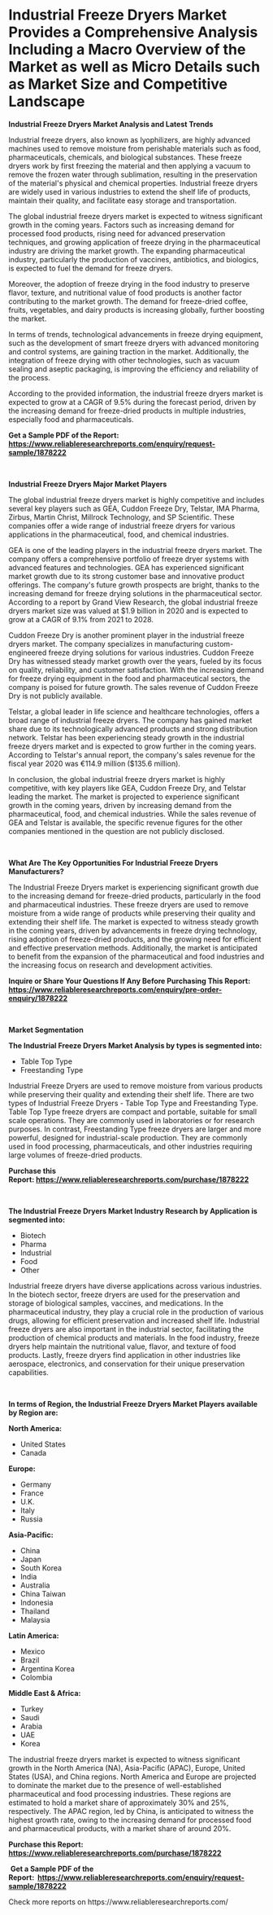 <p><h1>Industrial Freeze Dryers Market Provides a Comprehensive Analysis Including a Macro Overview of the Market as well as Micro Details such as Market Size and Competitive Landscape</h1></p><p><strong>Industrial Freeze Dryers Market Analysis and Latest Trends</strong></p>
<p><p>Industrial freeze dryers, also known as lyophilizers, are highly advanced machines used to remove moisture from perishable materials such as food, pharmaceuticals, chemicals, and biological substances. These freeze dryers work by first freezing the material and then applying a vacuum to remove the frozen water through sublimation, resulting in the preservation of the material's physical and chemical properties. Industrial freeze dryers are widely used in various industries to extend the shelf life of products, maintain their quality, and facilitate easy storage and transportation.</p><p>The global industrial freeze dryers market is expected to witness significant growth in the coming years. Factors such as increasing demand for processed food products, rising need for advanced preservation techniques, and growing application of freeze drying in the pharmaceutical industry are driving the market growth. The expanding pharmaceutical industry, particularly the production of vaccines, antibiotics, and biologics, is expected to fuel the demand for freeze dryers.</p><p>Moreover, the adoption of freeze drying in the food industry to preserve flavor, texture, and nutritional value of food products is another factor contributing to the market growth. The demand for freeze-dried coffee, fruits, vegetables, and dairy products is increasing globally, further boosting the market.</p><p>In terms of trends, technological advancements in freeze drying equipment, such as the development of smart freeze dryers with advanced monitoring and control systems, are gaining traction in the market. Additionally, the integration of freeze drying with other technologies, such as vacuum sealing and aseptic packaging, is improving the efficiency and reliability of the process.</p><p>According to the provided information, the industrial freeze dryers market is expected to grow at a CAGR of 9.5% during the forecast period, driven by the increasing demand for freeze-dried products in multiple industries, especially food and pharmaceuticals.</p></p>
<p><strong>Get a Sample PDF of the Report:&nbsp; <a href="https://www.reliableresearchreports.com/enquiry/request-sample/1878222">https://www.reliableresearchreports.com/enquiry/request-sample/1878222</a></strong></p>
<p>&nbsp;</p>
<p><strong>Industrial Freeze Dryers Major Market Players</strong></p>
<p><p>The global industrial freeze dryers market is highly competitive and includes several key players such as GEA, Cuddon Freeze Dry, Telstar, IMA Pharma, Zirbus, Martin Christ, Millrock Technology, and SP Scientific. These companies offer a wide range of industrial freeze dryers for various applications in the pharmaceutical, food, and chemical industries.</p><p>GEA is one of the leading players in the industrial freeze dryers market. The company offers a comprehensive portfolio of freeze dryer systems with advanced features and technologies. GEA has experienced significant market growth due to its strong customer base and innovative product offerings. The company's future growth prospects are bright, thanks to the increasing demand for freeze drying solutions in the pharmaceutical sector. According to a report by Grand View Research, the global industrial freeze dryers market size was valued at $1.9 billion in 2020 and is expected to grow at a CAGR of 9.1% from 2021 to 2028.</p><p>Cuddon Freeze Dry is another prominent player in the industrial freeze dryers market. The company specializes in manufacturing custom-engineered freeze drying solutions for various industries. Cuddon Freeze Dry has witnessed steady market growth over the years, fueled by its focus on quality, reliability, and customer satisfaction. With the increasing demand for freeze drying equipment in the food and pharmaceutical sectors, the company is poised for future growth. The sales revenue of Cuddon Freeze Dry is not publicly available.</p><p>Telstar, a global leader in life science and healthcare technologies, offers a broad range of industrial freeze dryers. The company has gained market share due to its technologically advanced products and strong distribution network. Telstar has been experiencing steady growth in the industrial freeze dryers market and is expected to grow further in the coming years. According to Telstar's annual report, the company's sales revenue for the fiscal year 2020 was €114.9 million ($135.6 million).</p><p>In conclusion, the global industrial freeze dryers market is highly competitive, with key players like GEA, Cuddon Freeze Dry, and Telstar leading the market. The market is projected to experience significant growth in the coming years, driven by increasing demand from the pharmaceutical, food, and chemical industries. While the sales revenue of GEA and Telstar is available, the specific revenue figures for the other companies mentioned in the question are not publicly disclosed.</p></p>
<p>&nbsp;</p>
<p><strong>What Are The Key Opportunities For Industrial Freeze Dryers Manufacturers?</strong></p>
<p><p>The Industrial Freeze Dryers market is experiencing significant growth due to the increasing demand for freeze-dried products, particularly in the food and pharmaceutical industries. These freeze dryers are used to remove moisture from a wide range of products while preserving their quality and extending their shelf life. The market is expected to witness steady growth in the coming years, driven by advancements in freeze drying technology, rising adoption of freeze-dried products, and the growing need for efficient and effective preservation methods. Additionally, the market is anticipated to benefit from the expansion of the pharmaceutical and food industries and the increasing focus on research and development activities.</p></p>
<p><strong>Inquire or Share Your Questions If Any Before Purchasing This Report: <a href="https://www.reliableresearchreports.com/enquiry/pre-order-enquiry/1878222">https://www.reliableresearchreports.com/enquiry/pre-order-enquiry/1878222</a></strong></p>
<p>&nbsp;</p>
<p><strong>Market Segmentation</strong></p>
<p><strong>The Industrial Freeze Dryers Market Analysis by types is segmented into:</strong></p>
<p><ul><li>Table Top Type</li><li>Freestanding Type</li></ul></p>
<p><p>Industrial Freeze Dryers are used to remove moisture from various products while preserving their quality and extending their shelf life. There are two types of Industrial Freeze Dryers - Table Top Type and Freestanding Type. Table Top Type freeze dryers are compact and portable, suitable for small scale operations. They are commonly used in laboratories or for research purposes. In contrast, Freestanding Type freeze dryers are larger and more powerful, designed for industrial-scale production. They are commonly used in food processing, pharmaceuticals, and other industries requiring large volumes of freeze-dried products.</p></p>
<p><strong>Purchase this Report:&nbsp;<a href="https://www.reliableresearchreports.com/purchase/1878222">https://www.reliableresearchreports.com/purchase/1878222</a></strong></p>
<p>&nbsp;</p>
<p><strong>The Industrial Freeze Dryers Market Industry Research by Application is segmented into:</strong></p>
<p><ul><li>Biotech</li><li>Pharma</li><li>Industrial</li><li>Food</li><li>Other</li></ul></p>
<p><p>Industrial freeze dryers have diverse applications across various industries. In the biotech sector, freeze dryers are used for the preservation and storage of biological samples, vaccines, and medications. In the pharmaceutical industry, they play a crucial role in the production of various drugs, allowing for efficient preservation and increased shelf life. Industrial freeze dryers are also important in the industrial sector, facilitating the production of chemical products and materials. In the food industry, freeze dryers help maintain the nutritional value, flavor, and texture of food products. Lastly, freeze dryers find application in other industries like aerospace, electronics, and conservation for their unique preservation capabilities.</p></p>
<p>&nbsp;</p>
<p><strong>In terms of Region, the Industrial Freeze Dryers Market Players available by Region are:</strong></p>
<p>
    <p> <strong> North America: </strong>
        <ul>
            <li>United States</li>
            <li>Canada</li>
        </ul>
        </p> 
    <p> <strong> Europe: </strong>
        <ul>
            <li>Germany</li>
            <li>France</li>
            <li>U.K.</li>
            <li>Italy</li>
            <li>Russia</li>
        </ul>
        </p> 
    <p> <strong> Asia-Pacific: </strong>
        <ul>
            <li>China</li>
            <li>Japan</li>
            <li>South Korea</li>
            <li>India</li>
            <li>Australia</li>
            <li>China Taiwan</li>
            <li>Indonesia</li>
            <li>Thailand</li>
            <li>Malaysia</li>
        </ul>
        </p> 
    <p> <strong> Latin America: </strong>
        <ul>
            <li>Mexico</li>
            <li>Brazil</li>
            <li>Argentina Korea</li>
            <li>Colombia</li>
        </ul>
        </p> 
    <p> <strong> Middle East & Africa: </strong>
        <ul>
            <li>Turkey</li>
            <li>Saudi</li>
            <li>Arabia</li>
            <li>UAE</li>
            <li>Korea</li>
        </ul>
    </p>
    </p>
<p><p>The industrial freeze dryers market is expected to witness significant growth in the North America (NA), Asia-Pacific (APAC), Europe, United States (USA), and China regions. North America and Europe are projected to dominate the market due to the presence of well-established pharmaceutical and food processing industries. These regions are estimated to hold a market share of approximately 30% and 25%, respectively. The APAC region, led by China, is anticipated to witness the highest growth rate, owing to the increasing demand for processed food and pharmaceutical products, with a market share of around 20%.</p></p>
<p><strong>Purchase this Report: <a href="https://www.reliableresearchreports.com/purchase/1878222">https://www.reliableresearchreports.com/purchase/1878222</a></strong></p>
<p>&nbsp;<strong>Get a Sample PDF of the Report:&nbsp;&nbsp;<a href="https://www.reliableresearchreports.com/enquiry/request-sample/1878222">https://www.reliableresearchreports.com/enquiry/request-sample/1878222</a></strong></p>
<p><strong></strong></p>
<p>Check more reports on https://www.reliableresearchreports.com/</p>